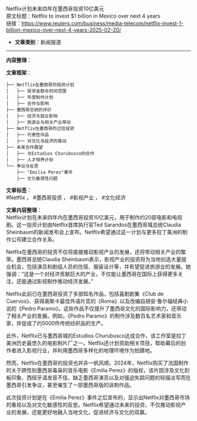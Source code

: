 Netflix计划未来四年在墨西哥投资10亿美元  
  原文标题：Netflix to invest $1 billion in Mexico over next 4 years  
  链接：https://www.reuters.com/business/media-telecom/netflix-invest-1-billion-mexico-over-next-4-years-2025-02-20/  

- **文章类别**：新闻报道  

---

**内容整理**：  

**文章框架**：  
```
├── Netflix在墨西哥的投资计划
│   ├── 投资金额与时间范围
│   ├── 年度制作计划
│   ├── 合作与影响
├── 墨西哥总统的评价
│   ├── 经济与就业影响
│   ├── 旅游业与相关产业带动
├── Netflix在墨西哥的过往投资
│   ├── 代表性作品
│   ├── 对文化与经济的推动
├── 未来合作展望
│   ├── 与Estudios Churubusco的合作
│   ├── 人才培养计划
└── 争议与反思
    ├── "Emilia Perez"事件
    ├── 文化敏感性问题
```

**文章标签**：  
#Netflix ， #墨西哥投资 ， #影视产业 ， #文化经济  

**文章内容整理**：  
Netflix计划在未来四年内在墨西哥投资10亿美元，用于制作约20部电影和电视剧。这一投资计划由Netflix首席执行官Ted Sarandos在墨西哥城总统Claudia Sheinbaum的新闻发布会上宣布。Netflix希望通过这一计划与更多拉丁美洲的制作公司建立合作关系。  

Netflix在墨西哥的投资不仅将直接推动影视产业的发展，还将带动相关产业的繁荣。墨西哥总统Claudia Sheinbaum表示，影视产业的投资将为当地创造大量就业机会，包括演员和剧组人员的住宿、服装设计等，并有望促进旅游业的发展。她强调：“这是一个对经济贡献巨大的产业，不仅能让墨西哥在国际上获得更多关注，还能通过影视制作推动经济发展。”  

Netflix此前已在墨西哥投资了多部知名作品，包括喜剧剧集《Club de Cuervos》、获得奥斯卡最佳外语片奖的《Roma》以及改编自胡安·鲁尔福经典小说的《Pedro Paramo》。这些作品不仅提升了墨西哥文化的国际影响力，还带动了相关产业的发展。例如，《Pedro Paramo》的制作涉及数百名艺术家和音乐家，并促成了约5000件传统纺织品的生产。  

此外，Netflix已与墨西哥城的Estudios Churubusco达成合作，该工作室是拉丁美洲历史最悠久的电影制片厂之一。Netflix还计划资助相关项目，帮助幕后的创作者进入影视行业，并利用墨西哥多样化的地理环境作为拍摄地。  

然而，Netflix在墨西哥的投资也并非一帆风顺。2024年，Netflix购买了法国制作的关于跨性别墨西哥毒枭的音乐电影《Emilia Perez》的版权，该片因涉及文化刻板印象、西班牙语发音不佳、缺乏墨西哥演员以及对强迫失踪问题的轻描淡写而在墨西哥引发争议，甚至催生了一部墨西哥版的讽刺作品。  

此次投资计划是在《Emilia Perez》事件之后宣布的，显示出Netflix对墨西哥市场的重视以及对文化敏感性的反思。Netflix希望通过未来的投资，不仅推动影视产业的发展，还能更好地融入当地文化，促进经济与文化的双赢。
